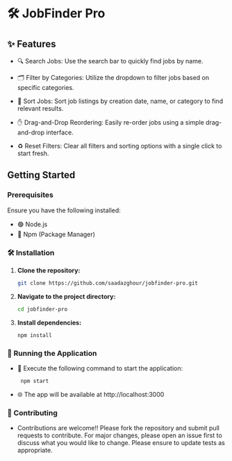 # 🛠️ JobFinder Pro

## ✨ Features

- 🔍 Search Jobs: Use the search bar to quickly find jobs by name.

- 🗂️ Filter by Categories: Utilize the dropdown to filter jobs based on specific categories.

- 🔄 Sort Jobs: Sort job listings by creation date, name, or category to find relevant results.

- ✋ Drag-and-Drop Reordering: Easily re-order jobs using a simple drag-and-drop interface.

- ♻️ Reset Filters: Clear all filters and sorting options with a single click to start fresh.

## Getting Started

### Prerequisites

Ensure you have the following installed:

- 🟢 Node.js
- 🧶 Npm (Package Manager)

### 🛠️ Installation

1. **Clone the repository:**

   ```sh
   git clone https://github.com/saadazghour/jobfinder-pro.git
   ```

2. **Navigate to the project directory:**

   ```sh
   cd jobfinder-pro
   ```

3. **Install dependencies:**

   ```sh
   npm install
   ```

### 🏃 Running the Application

- 🚀 Execute the following command to start the application:

  ```sh
   npm start
  ```

* 🌐 The app will be available at http://localhost:3000

### 🤝 Contributing

- Contributions are welcome!! Please fork the repository and submit pull requests to contribute. For major changes, please open an issue first to discuss what you would like to change. Please ensure to update tests as appropriate.
